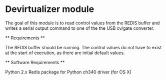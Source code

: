 Devirtualizer module
====================

The goal of this module is to read control values from the REDIS buffer and writes a serial output command to one of the the USB cv/gate converter.

** Requirements **

The REDIS buffer should be running.
The control values do not have to exist at the start of execution, as there are initial default values.

** Software Requirements **

Python 2.x
Redis package for Python
ch340 driver (for OS X)
